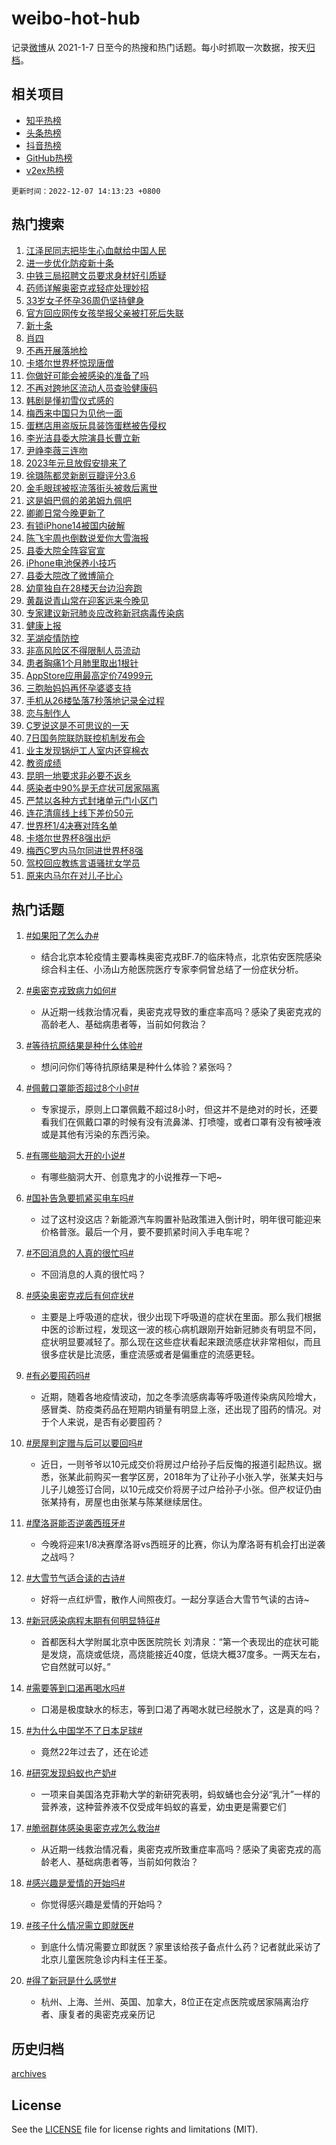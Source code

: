# weibo-hot-hub

记录[微博](https://www.weibo.com)从 2021-1-7 日至今的热搜和热门话题。每小时抓取一次数据，按天[归档](archives)。

## 相关项目

- [知乎热榜](https://github.com/lonnyzhang423/zhihu-hot-hub)
- [头条热榜](https://github.com/lonnyzhang423/toutiao-hot-hub)
- [抖音热榜](https://github.com/lonnyzhang423/douyin-hot-hub)
- [GitHub热榜](https://github.com/lonnyzhang423/github-hot-hub)
- [v2ex热榜](https://github.com/lonnyzhang423/v2ex-hot-hub)


`更新时间：2022-12-07 14:13:23 +0800`

## 热门搜索

1. [江泽民同志把毕生心血献给中国人民](https://m.weibo.cn/search?containerid=100103type%3D1%26t%3D10%26q%3D%23%E6%B1%9F%E6%B3%BD%E6%B0%91%E5%90%8C%E5%BF%97%E6%8A%8A%E6%AF%95%E7%94%9F%E5%BF%83%E8%A1%80%E7%8C%AE%E7%BB%99%E4%B8%AD%E5%9B%BD%E4%BA%BA%E6%B0%91%23&stream_entry_id=51&isnewpage=1&extparam=seat%3D1%26cate%3D10103%26pos%3D0%26dgr%3D0%26filter_type%3Drealtimehot%26c_type%3D51%26display_time%3D1670393597%26pre_seqid%3D167039359747702414552&luicode=10000011&lfid=106003type%253D25%2526t%253D3%2526disable_hot%253D1%2526filter_type%253Drealtimehot)
1. [进一步优化防疫新十条](https://m.weibo.cn/search?containerid=100103type%3D1%26t%3D10%26q%3D%23%E8%BF%9B%E4%B8%80%E6%AD%A5%E4%BC%98%E5%8C%96%E9%98%B2%E7%96%AB%E6%96%B0%E5%8D%81%E6%9D%A1%23&stream_entry_id=31&isnewpage=1&extparam=seat%3D1%26flag%3D1%26lcate%3D5001%26pos%3D0%26c_type%3D31%26cate%3D5001%26band_rank%3D1%26q%3D%2523%25E8%25BF%259B%25E4%25B8%2580%25E6%25AD%25A5%25E4%25BC%2598%25E5%258C%2596%25E9%2598%25B2%25E7%2596%25AB%25E6%2596%25B0%25E5%258D%2581%25E6%259D%25A1%2523%26realpos%3D1%26dgr%3D0%26filter_type%3Drealtimehot%26display_time%3D1670393597%26pre_seqid%3D167039359747702414552&luicode=10000011&lfid=106003type%253D25%2526t%253D3%2526disable_hot%253D1%2526filter_type%253Drealtimehot)
1. [中铁三局招聘文员要求身材好引质疑](https://m.weibo.cn/search?containerid=100103type%3D1%26t%3D10%26q%3D%23%E4%B8%AD%E9%93%81%E4%B8%89%E5%B1%80%E6%8B%9B%E8%81%98%E6%96%87%E5%91%98%E8%A6%81%E6%B1%82%E8%BA%AB%E6%9D%90%E5%A5%BD%E5%BC%95%E8%B4%A8%E7%96%91%23&stream_entry_id=31&isnewpage=1&extparam=seat%3D1%26flag%3D1%26lcate%3D5001%26pos%3D1%26c_type%3D31%26cate%3D5001%26band_rank%3D2%26q%3D%2523%25E4%25B8%25AD%25E9%2593%2581%25E4%25B8%2589%25E5%25B1%2580%25E6%258B%259B%25E8%2581%2598%25E6%2596%2587%25E5%2591%2598%25E8%25A6%2581%25E6%25B1%2582%25E8%25BA%25AB%25E6%259D%2590%25E5%25A5%25BD%25E5%25BC%2595%25E8%25B4%25A8%25E7%2596%2591%2523%26realpos%3D2%26dgr%3D0%26filter_type%3Drealtimehot%26display_time%3D1670393597%26pre_seqid%3D167039359747702414552&luicode=10000011&lfid=106003type%253D25%2526t%253D3%2526disable_hot%253D1%2526filter_type%253Drealtimehot)
1. [药师详解奥密克戎轻症处理妙招](https://m.weibo.cn/search?containerid=100103type%3D1%26t%3D10%26q%3D%23%E8%8D%AF%E5%B8%88%E8%AF%A6%E8%A7%A3%E5%A5%A5%E5%AF%86%E5%85%8B%E6%88%8E%E8%BD%BB%E7%97%87%E5%A4%84%E7%90%86%E5%A6%99%E6%8B%9B%23&stream_entry_id=31&isnewpage=1&extparam=seat%3D1%26flag%3D0%26lcate%3D5001%26pos%3D2%26c_type%3D31%26cate%3D5001%26band_rank%3D3%26q%3D%2523%25E8%258D%25AF%25E5%25B8%2588%25E8%25AF%25A6%25E8%25A7%25A3%25E5%25A5%25A5%25E5%25AF%2586%25E5%2585%258B%25E6%2588%258E%25E8%25BD%25BB%25E7%2597%2587%25E5%25A4%2584%25E7%2590%2586%25E5%25A6%2599%25E6%258B%259B%2523%26realpos%3D3%26dgr%3D0%26filter_type%3Drealtimehot%26display_time%3D1670393597%26pre_seqid%3D167039359747702414552&luicode=10000011&lfid=106003type%253D25%2526t%253D3%2526disable_hot%253D1%2526filter_type%253Drealtimehot)
1. [33岁女子怀孕36周仍坚持健身](https://m.weibo.cn/search?containerid=100103type%3D1%26t%3D10%26q%3D%2333%E5%B2%81%E5%A5%B3%E5%AD%90%E6%80%80%E5%AD%9536%E5%91%A8%E4%BB%8D%E5%9D%9A%E6%8C%81%E5%81%A5%E8%BA%AB%23&stream_entry_id=31&isnewpage=1&extparam=seat%3D1%26flag%3D2%26lcate%3D5001%26pos%3D3%26c_type%3D31%26cate%3D5001%26band_rank%3D4%26q%3D%252333%25E5%25B2%2581%25E5%25A5%25B3%25E5%25AD%2590%25E6%2580%2580%25E5%25AD%259536%25E5%2591%25A8%25E4%25BB%258D%25E5%259D%259A%25E6%258C%2581%25E5%2581%25A5%25E8%25BA%25AB%2523%26realpos%3D4%26dgr%3D0%26filter_type%3Drealtimehot%26display_time%3D1670393597%26pre_seqid%3D167039359747702414552&luicode=10000011&lfid=106003type%253D25%2526t%253D3%2526disable_hot%253D1%2526filter_type%253Drealtimehot)
1. [官方回应网传女孩举报父亲被打死后失联](https://m.weibo.cn/search?containerid=100103type%3D1%26t%3D10%26q%3D%23%E5%AE%98%E6%96%B9%E5%9B%9E%E5%BA%94%E7%BD%91%E4%BC%A0%E5%A5%B3%E5%AD%A9%E4%B8%BE%E6%8A%A5%E7%88%B6%E4%BA%B2%E8%A2%AB%E6%89%93%E6%AD%BB%E5%90%8E%E5%A4%B1%E8%81%94%23&stream_entry_id=31&isnewpage=1&extparam=seat%3D1%26flag%3D0%26lcate%3D5001%26pos%3D4%26c_type%3D31%26cate%3D5001%26band_rank%3D5%26q%3D%2523%25E5%25AE%2598%25E6%2596%25B9%25E5%259B%259E%25E5%25BA%2594%25E7%25BD%2591%25E4%25BC%25A0%25E5%25A5%25B3%25E5%25AD%25A9%25E4%25B8%25BE%25E6%258A%25A5%25E7%2588%25B6%25E4%25BA%25B2%25E8%25A2%25AB%25E6%2589%2593%25E6%25AD%25BB%25E5%2590%258E%25E5%25A4%25B1%25E8%2581%2594%2523%26realpos%3D5%26dgr%3D0%26filter_type%3Drealtimehot%26display_time%3D1670393597%26pre_seqid%3D167039359747702414552&luicode=10000011&lfid=106003type%253D25%2526t%253D3%2526disable_hot%253D1%2526filter_type%253Drealtimehot)
1. [新十条](https://m.weibo.cn/search?containerid=100103type%3D1%26t%3D10%26q%3D%E6%96%B0%E5%8D%81%E6%9D%A1&stream_entry_id=31&isnewpage=1&extparam=seat%3D1%26flag%3D1%26lcate%3D5001%26pos%3D5%26c_type%3D31%26cate%3D5001%26band_rank%3D6%26q%3D%25E6%2596%25B0%25E5%258D%2581%25E6%259D%25A1%26realpos%3D6%26dgr%3D0%26filter_type%3Drealtimehot%26display_time%3D1670393597%26pre_seqid%3D167039359747702414552&luicode=10000011&lfid=106003type%253D25%2526t%253D3%2526disable_hot%253D1%2526filter_type%253Drealtimehot)
1. [肖四](https://m.weibo.cn/search?containerid=100103type%3D1%26t%3D10%26q%3D%E8%82%96%E5%9B%9B&stream_entry_id=31&isnewpage=1&extparam=seat%3D1%26flag%3D0%26lcate%3D5001%26pos%3D6%26c_type%3D31%26cate%3D5001%26band_rank%3D7%26q%3D%25E8%2582%2596%25E5%259B%259B%26realpos%3D7%26dgr%3D0%26filter_type%3Drealtimehot%26display_time%3D1670393597%26pre_seqid%3D167039359747702414552&luicode=10000011&lfid=106003type%253D25%2526t%253D3%2526disable_hot%253D1%2526filter_type%253Drealtimehot)
1. [不再开展落地检](https://m.weibo.cn/search?containerid=100103type%3D1%26t%3D10%26q%3D%23%E4%B8%8D%E5%86%8D%E5%BC%80%E5%B1%95%E8%90%BD%E5%9C%B0%E6%A3%80%23&stream_entry_id=31&isnewpage=1&extparam=seat%3D1%26flag%3D1%26lcate%3D5001%26pos%3D7%26c_type%3D31%26cate%3D5001%26band_rank%3D8%26q%3D%2523%25E4%25B8%258D%25E5%2586%258D%25E5%25BC%2580%25E5%25B1%2595%25E8%2590%25BD%25E5%259C%25B0%25E6%25A3%2580%2523%26realpos%3D8%26dgr%3D0%26filter_type%3Drealtimehot%26display_time%3D1670393597%26pre_seqid%3D167039359747702414552&luicode=10000011&lfid=106003type%253D25%2526t%253D3%2526disable_hot%253D1%2526filter_type%253Drealtimehot)
1. [卡塔尔世界杯惊现唐僧](https://m.weibo.cn/search?containerid=100103type%3D1%26t%3D10%26q%3D%23%E5%8D%A1%E5%A1%94%E5%B0%94%E4%B8%96%E7%95%8C%E6%9D%AF%E6%83%8A%E7%8E%B0%E5%94%90%E5%83%A7%23&stream_entry_id=31&isnewpage=1&extparam=seat%3D1%26flag%3D0%26lcate%3D5001%26pos%3D8%26c_type%3D31%26cate%3D5001%26band_rank%3D9%26q%3D%2523%25E5%258D%25A1%25E5%25A1%2594%25E5%25B0%2594%25E4%25B8%2596%25E7%2595%258C%25E6%259D%25AF%25E6%2583%258A%25E7%258E%25B0%25E5%2594%2590%25E5%2583%25A7%2523%26realpos%3D9%26dgr%3D0%26filter_type%3Drealtimehot%26display_time%3D1670393597%26pre_seqid%3D167039359747702414552&luicode=10000011&lfid=106003type%253D25%2526t%253D3%2526disable_hot%253D1%2526filter_type%253Drealtimehot)
1. [你做好可能会被感染的准备了吗](https://m.weibo.cn/search?containerid=100103type%3D1%26t%3D10%26q%3D%23%E4%BD%A0%E5%81%9A%E5%A5%BD%E5%8F%AF%E8%83%BD%E4%BC%9A%E8%A2%AB%E6%84%9F%E6%9F%93%E7%9A%84%E5%87%86%E5%A4%87%E4%BA%86%E5%90%97%23&stream_entry_id=31&isnewpage=1&extparam=seat%3D1%26flag%3D1%26lcate%3D5001%26pos%3D9%26c_type%3D31%26cate%3D5001%26band_rank%3D10%26q%3D%2523%25E4%25BD%25A0%25E5%2581%259A%25E5%25A5%25BD%25E5%258F%25AF%25E8%2583%25BD%25E4%25BC%259A%25E8%25A2%25AB%25E6%2584%259F%25E6%259F%2593%25E7%259A%2584%25E5%2587%2586%25E5%25A4%2587%25E4%25BA%2586%25E5%2590%2597%2523%26realpos%3D10%26dgr%3D0%26filter_type%3Drealtimehot%26display_time%3D1670393597%26pre_seqid%3D167039359747702414552&luicode=10000011&lfid=106003type%253D25%2526t%253D3%2526disable_hot%253D1%2526filter_type%253Drealtimehot)
1. [不再对跨地区流动人员查验健康码](https://m.weibo.cn/search?containerid=100103type%3D1%26t%3D10%26q%3D%23%E4%B8%8D%E5%86%8D%E5%AF%B9%E8%B7%A8%E5%9C%B0%E5%8C%BA%E6%B5%81%E5%8A%A8%E4%BA%BA%E5%91%98%E6%9F%A5%E9%AA%8C%E5%81%A5%E5%BA%B7%E7%A0%81%23&stream_entry_id=31&isnewpage=1&extparam=seat%3D1%26flag%3D1%26lcate%3D5001%26pos%3D10%26c_type%3D31%26cate%3D5001%26band_rank%3D11%26q%3D%2523%25E4%25B8%258D%25E5%2586%258D%25E5%25AF%25B9%25E8%25B7%25A8%25E5%259C%25B0%25E5%258C%25BA%25E6%25B5%2581%25E5%258A%25A8%25E4%25BA%25BA%25E5%2591%2598%25E6%259F%25A5%25E9%25AA%258C%25E5%2581%25A5%25E5%25BA%25B7%25E7%25A0%2581%2523%26realpos%3D11%26dgr%3D0%26filter_type%3Drealtimehot%26display_time%3D1670393597%26pre_seqid%3D167039359747702414552&luicode=10000011&lfid=106003type%253D25%2526t%253D3%2526disable_hot%253D1%2526filter_type%253Drealtimehot)
1. [韩剧是懂初雪仪式感的](https://m.weibo.cn/search?containerid=100103type%3D1%26t%3D10%26q%3D%23%E9%9F%A9%E5%89%A7%E6%98%AF%E6%87%82%E5%88%9D%E9%9B%AA%E4%BB%AA%E5%BC%8F%E6%84%9F%E7%9A%84%23&stream_entry_id=31&isnewpage=1&extparam=seat%3D1%26flag%3D1%26lcate%3D5001%26pos%3D11%26c_type%3D31%26cate%3D5001%26band_rank%3D12%26q%3D%2523%25E9%259F%25A9%25E5%2589%25A7%25E6%2598%25AF%25E6%2587%2582%25E5%2588%259D%25E9%259B%25AA%25E4%25BB%25AA%25E5%25BC%258F%25E6%2584%259F%25E7%259A%2584%2523%26realpos%3D12%26dgr%3D0%26filter_type%3Drealtimehot%26display_time%3D1670393597%26pre_seqid%3D167039359747702414552&luicode=10000011&lfid=106003type%253D25%2526t%253D3%2526disable_hot%253D1%2526filter_type%253Drealtimehot)
1. [梅西来中国只为见他一面](https://m.weibo.cn/search?containerid=100103type%3D1%26t%3D10%26q%3D%23%E6%A2%85%E8%A5%BF%E6%9D%A5%E4%B8%AD%E5%9B%BD%E5%8F%AA%E4%B8%BA%E8%A7%81%E4%BB%96%E4%B8%80%E9%9D%A2%23&stream_entry_id=31&isnewpage=1&extparam=seat%3D1%26flag%3D1%26lcate%3D5001%26pos%3D12%26c_type%3D31%26cate%3D5001%26band_rank%3D13%26q%3D%2523%25E6%25A2%2585%25E8%25A5%25BF%25E6%259D%25A5%25E4%25B8%25AD%25E5%259B%25BD%25E5%258F%25AA%25E4%25B8%25BA%25E8%25A7%2581%25E4%25BB%2596%25E4%25B8%2580%25E9%259D%25A2%2523%26realpos%3D13%26dgr%3D0%26filter_type%3Drealtimehot%26display_time%3D1670393597%26pre_seqid%3D167039359747702414552&luicode=10000011&lfid=106003type%253D25%2526t%253D3%2526disable_hot%253D1%2526filter_type%253Drealtimehot)
1. [蛋糕店用盗版玩具装饰蛋糕被告侵权](https://m.weibo.cn/search?containerid=100103type%3D1%26t%3D10%26q%3D%23%E8%9B%8B%E7%B3%95%E5%BA%97%E7%94%A8%E7%9B%97%E7%89%88%E7%8E%A9%E5%85%B7%E8%A3%85%E9%A5%B0%E8%9B%8B%E7%B3%95%E8%A2%AB%E5%91%8A%E4%BE%B5%E6%9D%83%23&stream_entry_id=31&isnewpage=1&extparam=seat%3D1%26flag%3D1%26lcate%3D5001%26pos%3D13%26c_type%3D31%26cate%3D5001%26band_rank%3D14%26q%3D%2523%25E8%259B%258B%25E7%25B3%2595%25E5%25BA%2597%25E7%2594%25A8%25E7%259B%2597%25E7%2589%2588%25E7%258E%25A9%25E5%2585%25B7%25E8%25A3%2585%25E9%25A5%25B0%25E8%259B%258B%25E7%25B3%2595%25E8%25A2%25AB%25E5%2591%258A%25E4%25BE%25B5%25E6%259D%2583%2523%26realpos%3D14%26dgr%3D0%26filter_type%3Drealtimehot%26display_time%3D1670393597%26pre_seqid%3D167039359747702414552&luicode=10000011&lfid=106003type%253D25%2526t%253D3%2526disable_hot%253D1%2526filter_type%253Drealtimehot)
1. [李光洁县委大院演县长曹立新](https://m.weibo.cn/search?containerid=100103type%3D1%26t%3D10%26q%3D%23%E6%9D%8E%E5%85%89%E6%B4%81%E5%8E%BF%E5%A7%94%E5%A4%A7%E9%99%A2%E6%BC%94%E5%8E%BF%E9%95%BF%E6%9B%B9%E7%AB%8B%E6%96%B0%23&stream_entry_id=31&isnewpage=1&extparam=seat%3D1%26flag%3D1%26lcate%3D5001%26pos%3D14%26c_type%3D31%26cate%3D5001%26band_rank%3D15%26q%3D%2523%25E6%259D%258E%25E5%2585%2589%25E6%25B4%2581%25E5%258E%25BF%25E5%25A7%2594%25E5%25A4%25A7%25E9%2599%25A2%25E6%25BC%2594%25E5%258E%25BF%25E9%2595%25BF%25E6%259B%25B9%25E7%25AB%258B%25E6%2596%25B0%2523%26realpos%3D15%26dgr%3D0%26filter_type%3Drealtimehot%26display_time%3D1670393597%26pre_seqid%3D167039359747702414552&luicode=10000011&lfid=106003type%253D25%2526t%253D3%2526disable_hot%253D1%2526filter_type%253Drealtimehot)
1. [尹峥李薇三连吻](https://m.weibo.cn/search?containerid=100103type%3D1%26t%3D10%26q%3D%23%E5%B0%B9%E5%B3%A5%E6%9D%8E%E8%96%87%E4%B8%89%E8%BF%9E%E5%90%BB%23&stream_entry_id=31&isnewpage=1&extparam=seat%3D1%26flag%3D1%26lcate%3D5001%26pos%3D15%26c_type%3D31%26cate%3D5001%26band_rank%3D16%26q%3D%2523%25E5%25B0%25B9%25E5%25B3%25A5%25E6%259D%258E%25E8%2596%2587%25E4%25B8%2589%25E8%25BF%259E%25E5%2590%25BB%2523%26realpos%3D16%26dgr%3D0%26filter_type%3Drealtimehot%26display_time%3D1670393597%26pre_seqid%3D167039359747702414552&luicode=10000011&lfid=106003type%253D25%2526t%253D3%2526disable_hot%253D1%2526filter_type%253Drealtimehot)
1. [2023年元旦放假安排来了](https://m.weibo.cn/search?containerid=100103type%3D1%26t%3D10%26q%3D%232023%E5%B9%B4%E5%85%83%E6%97%A6%E6%94%BE%E5%81%87%E5%AE%89%E6%8E%92%E6%9D%A5%E4%BA%86%23&stream_entry_id=31&isnewpage=1&extparam=seat%3D1%26flag%3D2%26lcate%3D5001%26pos%3D16%26c_type%3D31%26cate%3D5001%26band_rank%3D17%26q%3D%25232023%25E5%25B9%25B4%25E5%2585%2583%25E6%2597%25A6%25E6%2594%25BE%25E5%2581%2587%25E5%25AE%2589%25E6%258E%2592%25E6%259D%25A5%25E4%25BA%2586%2523%26realpos%3D17%26dgr%3D0%26filter_type%3Drealtimehot%26display_time%3D1670393597%26pre_seqid%3D167039359747702414552&luicode=10000011&lfid=106003type%253D25%2526t%253D3%2526disable_hot%253D1%2526filter_type%253Drealtimehot)
1. [徐璐陈都灵新剧豆瓣评分3.6](https://m.weibo.cn/search?containerid=100103type%3D1%26t%3D10%26q%3D%23%E5%BE%90%E7%92%90%E9%99%88%E9%83%BD%E7%81%B5%E6%96%B0%E5%89%A7%E8%B1%86%E7%93%A3%E8%AF%84%E5%88%863.6%23&stream_entry_id=31&isnewpage=1&extparam=seat%3D1%26flag%3D1%26lcate%3D5001%26pos%3D17%26c_type%3D31%26cate%3D5001%26band_rank%3D18%26q%3D%2523%25E5%25BE%2590%25E7%2592%2590%25E9%2599%2588%25E9%2583%25BD%25E7%2581%25B5%25E6%2596%25B0%25E5%2589%25A7%25E8%25B1%2586%25E7%2593%25A3%25E8%25AF%2584%25E5%2588%25863.6%2523%26realpos%3D18%26dgr%3D0%26filter_type%3Drealtimehot%26display_time%3D1670393597%26pre_seqid%3D167039359747702414552&luicode=10000011&lfid=106003type%253D25%2526t%253D3%2526disable_hot%253D1%2526filter_type%253Drealtimehot)
1. [金毛眼球被抠流落街头被救后离世](https://m.weibo.cn/search?containerid=100103type%3D1%26t%3D10%26q%3D%23%E9%87%91%E6%AF%9B%E7%9C%BC%E7%90%83%E8%A2%AB%E6%8A%A0%E6%B5%81%E8%90%BD%E8%A1%97%E5%A4%B4%E8%A2%AB%E6%95%91%E5%90%8E%E7%A6%BB%E4%B8%96%23&stream_entry_id=31&isnewpage=1&extparam=seat%3D1%26flag%3D0%26lcate%3D5001%26pos%3D18%26c_type%3D31%26cate%3D5001%26band_rank%3D19%26q%3D%2523%25E9%2587%2591%25E6%25AF%259B%25E7%259C%25BC%25E7%2590%2583%25E8%25A2%25AB%25E6%258A%25A0%25E6%25B5%2581%25E8%2590%25BD%25E8%25A1%2597%25E5%25A4%25B4%25E8%25A2%25AB%25E6%2595%2591%25E5%2590%258E%25E7%25A6%25BB%25E4%25B8%2596%2523%26realpos%3D19%26dgr%3D0%26filter_type%3Drealtimehot%26display_time%3D1670393597%26pre_seqid%3D167039359747702414552&luicode=10000011&lfid=106003type%253D25%2526t%253D3%2526disable_hot%253D1%2526filter_type%253Drealtimehot)
1. [这是姆巴佩的弟弟姆九佩吧](https://m.weibo.cn/search?containerid=100103type%3D1%26t%3D10%26q%3D%23%E8%BF%99%E6%98%AF%E5%A7%86%E5%B7%B4%E4%BD%A9%E7%9A%84%E5%BC%9F%E5%BC%9F%E5%A7%86%E4%B9%9D%E4%BD%A9%E5%90%A7%23&stream_entry_id=31&isnewpage=1&extparam=seat%3D1%26flag%3D1%26lcate%3D5001%26pos%3D19%26c_type%3D31%26cate%3D5001%26band_rank%3D20%26q%3D%2523%25E8%25BF%2599%25E6%2598%25AF%25E5%25A7%2586%25E5%25B7%25B4%25E4%25BD%25A9%25E7%259A%2584%25E5%25BC%259F%25E5%25BC%259F%25E5%25A7%2586%25E4%25B9%259D%25E4%25BD%25A9%25E5%2590%25A7%2523%26realpos%3D20%26dgr%3D0%26filter_type%3Drealtimehot%26display_time%3D1670393597%26pre_seqid%3D167039359747702414552&luicode=10000011&lfid=106003type%253D25%2526t%253D3%2526disable_hot%253D1%2526filter_type%253Drealtimehot)
1. [卿卿日常今晚更新了](https://m.weibo.cn/search?containerid=100103type%3D1%26t%3D10%26q%3D%23%E5%8D%BF%E5%8D%BF%E6%97%A5%E5%B8%B8%E4%BB%8A%E6%99%9A%E6%9B%B4%E6%96%B0%E4%BA%86%23&stream_entry_id=31&isnewpage=1&extparam=seat%3D1%26flag%3D1%26lcate%3D5001%26pos%3D20%26c_type%3D31%26cate%3D5001%26band_rank%3D21%26q%3D%2523%25E5%258D%25BF%25E5%258D%25BF%25E6%2597%25A5%25E5%25B8%25B8%25E4%25BB%258A%25E6%2599%259A%25E6%259B%25B4%25E6%2596%25B0%25E4%25BA%2586%2523%26realpos%3D21%26dgr%3D0%26filter_type%3Drealtimehot%26display_time%3D1670393597%26pre_seqid%3D167039359747702414552&luicode=10000011&lfid=106003type%253D25%2526t%253D3%2526disable_hot%253D1%2526filter_type%253Drealtimehot)
1. [有锁iPhone14被国内破解](https://m.weibo.cn/search?containerid=100103type%3D1%26t%3D10%26q%3D%23%E6%9C%89%E9%94%81iPhone14%E8%A2%AB%E5%9B%BD%E5%86%85%E7%A0%B4%E8%A7%A3%23&stream_entry_id=31&isnewpage=1&extparam=seat%3D1%26flag%3D0%26lcate%3D5001%26pos%3D21%26c_type%3D31%26cate%3D5001%26band_rank%3D22%26q%3D%2523%25E6%259C%2589%25E9%2594%2581iPhone14%25E8%25A2%25AB%25E5%259B%25BD%25E5%2586%2585%25E7%25A0%25B4%25E8%25A7%25A3%2523%26realpos%3D22%26dgr%3D0%26filter_type%3Drealtimehot%26display_time%3D1670393597%26pre_seqid%3D167039359747702414552&luicode=10000011&lfid=106003type%253D25%2526t%253D3%2526disable_hot%253D1%2526filter_type%253Drealtimehot)
1. [陈飞宇周也倒数说爱你大雪海报](https://m.weibo.cn/search?containerid=100103type%3D1%26t%3D10%26q%3D%23%E9%99%88%E9%A3%9E%E5%AE%87%E5%91%A8%E4%B9%9F%E5%80%92%E6%95%B0%E8%AF%B4%E7%88%B1%E4%BD%A0%E5%A4%A7%E9%9B%AA%E6%B5%B7%E6%8A%A5%23&stream_entry_id=31&isnewpage=1&extparam=seat%3D1%26flag%3D1%26lcate%3D5001%26pos%3D22%26c_type%3D31%26cate%3D5001%26band_rank%3D23%26q%3D%2523%25E9%2599%2588%25E9%25A3%259E%25E5%25AE%2587%25E5%2591%25A8%25E4%25B9%259F%25E5%2580%2592%25E6%2595%25B0%25E8%25AF%25B4%25E7%2588%25B1%25E4%25BD%25A0%25E5%25A4%25A7%25E9%259B%25AA%25E6%25B5%25B7%25E6%258A%25A5%2523%26realpos%3D23%26dgr%3D0%26filter_type%3Drealtimehot%26display_time%3D1670393597%26pre_seqid%3D167039359747702414552&luicode=10000011&lfid=106003type%253D25%2526t%253D3%2526disable_hot%253D1%2526filter_type%253Drealtimehot)
1. [县委大院全阵容官宣](https://m.weibo.cn/search?containerid=100103type%3D1%26t%3D10%26q%3D%23%E5%8E%BF%E5%A7%94%E5%A4%A7%E9%99%A2%E5%85%A8%E9%98%B5%E5%AE%B9%E5%AE%98%E5%AE%A3%23&stream_entry_id=31&isnewpage=1&extparam=seat%3D1%26flag%3D1%26lcate%3D5001%26pos%3D23%26c_type%3D31%26cate%3D5001%26band_rank%3D24%26q%3D%2523%25E5%258E%25BF%25E5%25A7%2594%25E5%25A4%25A7%25E9%2599%25A2%25E5%2585%25A8%25E9%2598%25B5%25E5%25AE%25B9%25E5%25AE%2598%25E5%25AE%25A3%2523%26realpos%3D24%26dgr%3D0%26filter_type%3Drealtimehot%26display_time%3D1670393597%26pre_seqid%3D167039359747702414552&luicode=10000011&lfid=106003type%253D25%2526t%253D3%2526disable_hot%253D1%2526filter_type%253Drealtimehot)
1. [iPhone电池保养小技巧](https://m.weibo.cn/search?containerid=100103type%3D1%26t%3D10%26q%3D%23iPhone%E7%94%B5%E6%B1%A0%E4%BF%9D%E5%85%BB%E5%B0%8F%E6%8A%80%E5%B7%A7%23&stream_entry_id=31&isnewpage=1&extparam=seat%3D1%26flag%3D0%26lcate%3D5001%26pos%3D24%26c_type%3D31%26cate%3D5001%26band_rank%3D25%26q%3D%2523iPhone%25E7%2594%25B5%25E6%25B1%25A0%25E4%25BF%259D%25E5%2585%25BB%25E5%25B0%258F%25E6%258A%2580%25E5%25B7%25A7%2523%26realpos%3D25%26dgr%3D0%26filter_type%3Drealtimehot%26display_time%3D1670393597%26pre_seqid%3D167039359747702414552&luicode=10000011&lfid=106003type%253D25%2526t%253D3%2526disable_hot%253D1%2526filter_type%253Drealtimehot)
1. [县委大院改了微博简介](https://m.weibo.cn/search?containerid=100103type%3D1%26t%3D10%26q%3D%23%E5%8E%BF%E5%A7%94%E5%A4%A7%E9%99%A2%E6%94%B9%E4%BA%86%E5%BE%AE%E5%8D%9A%E7%AE%80%E4%BB%8B%23&stream_entry_id=31&isnewpage=1&extparam=seat%3D1%26flag%3D1%26lcate%3D5001%26pos%3D25%26c_type%3D31%26cate%3D5001%26band_rank%3D26%26q%3D%2523%25E5%258E%25BF%25E5%25A7%2594%25E5%25A4%25A7%25E9%2599%25A2%25E6%2594%25B9%25E4%25BA%2586%25E5%25BE%25AE%25E5%258D%259A%25E7%25AE%2580%25E4%25BB%258B%2523%26realpos%3D26%26dgr%3D0%26filter_type%3Drealtimehot%26display_time%3D1670393597%26pre_seqid%3D167039359747702414552&luicode=10000011&lfid=106003type%253D25%2526t%253D3%2526disable_hot%253D1%2526filter_type%253Drealtimehot)
1. [幼童独自在28楼天台边沿奔跑](https://m.weibo.cn/search?containerid=100103type%3D1%26t%3D10%26q%3D%23%E5%B9%BC%E7%AB%A5%E7%8B%AC%E8%87%AA%E5%9C%A828%E6%A5%BC%E5%A4%A9%E5%8F%B0%E8%BE%B9%E6%B2%BF%E5%A5%94%E8%B7%91%23&stream_entry_id=31&isnewpage=1&extparam=seat%3D1%26flag%3D0%26lcate%3D5001%26pos%3D26%26c_type%3D31%26cate%3D5001%26band_rank%3D27%26q%3D%2523%25E5%25B9%25BC%25E7%25AB%25A5%25E7%258B%25AC%25E8%2587%25AA%25E5%259C%25A828%25E6%25A5%25BC%25E5%25A4%25A9%25E5%258F%25B0%25E8%25BE%25B9%25E6%25B2%25BF%25E5%25A5%2594%25E8%25B7%2591%2523%26realpos%3D27%26dgr%3D0%26filter_type%3Drealtimehot%26display_time%3D1670393597%26pre_seqid%3D167039359747702414552&luicode=10000011&lfid=106003type%253D25%2526t%253D3%2526disable_hot%253D1%2526filter_type%253Drealtimehot)
1. [黄磊说青山常在迎客远来今晚见](https://m.weibo.cn/search?containerid=100103type%3D1%26t%3D10%26q%3D%23%E9%BB%84%E7%A3%8A%E8%AF%B4%E9%9D%92%E5%B1%B1%E5%B8%B8%E5%9C%A8%E8%BF%8E%E5%AE%A2%E8%BF%9C%E6%9D%A5%E4%BB%8A%E6%99%9A%E8%A7%81%23&stream_entry_id=31&isnewpage=1&extparam=seat%3D1%26flag%3D1%26lcate%3D5001%26pos%3D27%26c_type%3D31%26cate%3D5001%26band_rank%3D28%26q%3D%2523%25E9%25BB%2584%25E7%25A3%258A%25E8%25AF%25B4%25E9%259D%2592%25E5%25B1%25B1%25E5%25B8%25B8%25E5%259C%25A8%25E8%25BF%258E%25E5%25AE%25A2%25E8%25BF%259C%25E6%259D%25A5%25E4%25BB%258A%25E6%2599%259A%25E8%25A7%2581%2523%26realpos%3D28%26dgr%3D0%26filter_type%3Drealtimehot%26display_time%3D1670393597%26pre_seqid%3D167039359747702414552&luicode=10000011&lfid=106003type%253D25%2526t%253D3%2526disable_hot%253D1%2526filter_type%253Drealtimehot)
1. [专家建议新冠肺炎应改称新冠病毒传染病](https://m.weibo.cn/search?containerid=100103type%3D1%26t%3D10%26q%3D%23%E4%B8%93%E5%AE%B6%E5%BB%BA%E8%AE%AE%E6%96%B0%E5%86%A0%E8%82%BA%E7%82%8E%E5%BA%94%E6%94%B9%E7%A7%B0%E6%96%B0%E5%86%A0%E7%97%85%E6%AF%92%E4%BC%A0%E6%9F%93%E7%97%85%23&stream_entry_id=31&isnewpage=1&extparam=seat%3D1%26flag%3D0%26lcate%3D5001%26pos%3D28%26c_type%3D31%26cate%3D5001%26band_rank%3D29%26q%3D%2523%25E4%25B8%2593%25E5%25AE%25B6%25E5%25BB%25BA%25E8%25AE%25AE%25E6%2596%25B0%25E5%2586%25A0%25E8%2582%25BA%25E7%2582%258E%25E5%25BA%2594%25E6%2594%25B9%25E7%25A7%25B0%25E6%2596%25B0%25E5%2586%25A0%25E7%2597%2585%25E6%25AF%2592%25E4%25BC%25A0%25E6%259F%2593%25E7%2597%2585%2523%26realpos%3D29%26dgr%3D0%26filter_type%3Drealtimehot%26display_time%3D1670393597%26pre_seqid%3D167039359747702414552&luicode=10000011&lfid=106003type%253D25%2526t%253D3%2526disable_hot%253D1%2526filter_type%253Drealtimehot)
1. [健康上报](https://m.weibo.cn/search?containerid=100103type%3D1%26t%3D10%26q%3D%E5%81%A5%E5%BA%B7%E4%B8%8A%E6%8A%A5&stream_entry_id=31&isnewpage=1&extparam=seat%3D1%26flag%3D0%26lcate%3D5001%26pos%3D29%26c_type%3D31%26cate%3D5001%26band_rank%3D30%26q%3D%25E5%2581%25A5%25E5%25BA%25B7%25E4%25B8%258A%25E6%258A%25A5%26realpos%3D30%26dgr%3D0%26filter_type%3Drealtimehot%26display_time%3D1670393597%26pre_seqid%3D167039359747702414552&luicode=10000011&lfid=106003type%253D25%2526t%253D3%2526disable_hot%253D1%2526filter_type%253Drealtimehot)
1. [芜湖疫情防控](https://m.weibo.cn/search?containerid=100103type%3D1%26t%3D10%26q%3D%E8%8A%9C%E6%B9%96%E7%96%AB%E6%83%85%E9%98%B2%E6%8E%A7&stream_entry_id=31&isnewpage=1&extparam=seat%3D1%26flag%3D0%26lcate%3D5001%26pos%3D30%26c_type%3D31%26cate%3D5001%26band_rank%3D31%26q%3D%25E8%258A%259C%25E6%25B9%2596%25E7%2596%25AB%25E6%2583%2585%25E9%2598%25B2%25E6%258E%25A7%26realpos%3D31%26dgr%3D0%26filter_type%3Drealtimehot%26display_time%3D1670393597%26pre_seqid%3D167039359747702414552&luicode=10000011&lfid=106003type%253D25%2526t%253D3%2526disable_hot%253D1%2526filter_type%253Drealtimehot)
1. [非高风险区不得限制人员流动](https://m.weibo.cn/search?containerid=100103type%3D1%26t%3D10%26q%3D%23%E9%9D%9E%E9%AB%98%E9%A3%8E%E9%99%A9%E5%8C%BA%E4%B8%8D%E5%BE%97%E9%99%90%E5%88%B6%E4%BA%BA%E5%91%98%E6%B5%81%E5%8A%A8%23&stream_entry_id=31&isnewpage=1&extparam=seat%3D1%26flag%3D1%26lcate%3D5001%26pos%3D31%26c_type%3D31%26cate%3D5001%26band_rank%3D32%26q%3D%2523%25E9%259D%259E%25E9%25AB%2598%25E9%25A3%258E%25E9%2599%25A9%25E5%258C%25BA%25E4%25B8%258D%25E5%25BE%2597%25E9%2599%2590%25E5%2588%25B6%25E4%25BA%25BA%25E5%2591%2598%25E6%25B5%2581%25E5%258A%25A8%2523%26realpos%3D32%26dgr%3D0%26filter_type%3Drealtimehot%26display_time%3D1670393597%26pre_seqid%3D167039359747702414552&luicode=10000011&lfid=106003type%253D25%2526t%253D3%2526disable_hot%253D1%2526filter_type%253Drealtimehot)
1. [患者胸痛1个月肺里取出1根针](https://m.weibo.cn/search?containerid=100103type%3D1%26t%3D10%26q%3D%23%E6%82%A3%E8%80%85%E8%83%B8%E7%97%9B1%E4%B8%AA%E6%9C%88%E8%82%BA%E9%87%8C%E5%8F%96%E5%87%BA1%E6%A0%B9%E9%92%88%23&stream_entry_id=31&isnewpage=1&extparam=seat%3D1%26flag%3D0%26lcate%3D5001%26pos%3D32%26c_type%3D31%26cate%3D5001%26band_rank%3D33%26q%3D%2523%25E6%2582%25A3%25E8%2580%2585%25E8%2583%25B8%25E7%2597%259B1%25E4%25B8%25AA%25E6%259C%2588%25E8%2582%25BA%25E9%2587%258C%25E5%258F%2596%25E5%2587%25BA1%25E6%25A0%25B9%25E9%2592%2588%2523%26realpos%3D33%26dgr%3D0%26filter_type%3Drealtimehot%26display_time%3D1670393597%26pre_seqid%3D167039359747702414552&luicode=10000011&lfid=106003type%253D25%2526t%253D3%2526disable_hot%253D1%2526filter_type%253Drealtimehot)
1. [AppStore应用最高定价74999元](https://m.weibo.cn/search?containerid=100103type%3D1%26t%3D10%26q%3D%23AppStore%E5%BA%94%E7%94%A8%E6%9C%80%E9%AB%98%E5%AE%9A%E4%BB%B774999%E5%85%83%23&stream_entry_id=31&isnewpage=1&extparam=seat%3D1%26flag%3D0%26lcate%3D5001%26pos%3D33%26c_type%3D31%26cate%3D5001%26band_rank%3D34%26q%3D%2523AppStore%25E5%25BA%2594%25E7%2594%25A8%25E6%259C%2580%25E9%25AB%2598%25E5%25AE%259A%25E4%25BB%25B774999%25E5%2585%2583%2523%26realpos%3D34%26dgr%3D0%26filter_type%3Drealtimehot%26display_time%3D1670393597%26pre_seqid%3D167039359747702414552&luicode=10000011&lfid=106003type%253D25%2526t%253D3%2526disable_hot%253D1%2526filter_type%253Drealtimehot)
1. [三胞胎妈妈再怀孕婆婆支持](https://m.weibo.cn/search?containerid=100103type%3D1%26t%3D10%26q%3D%23%E4%B8%89%E8%83%9E%E8%83%8E%E5%A6%88%E5%A6%88%E5%86%8D%E6%80%80%E5%AD%95%E5%A9%86%E5%A9%86%E6%94%AF%E6%8C%81%23&stream_entry_id=31&isnewpage=1&extparam=seat%3D1%26flag%3D0%26lcate%3D5001%26pos%3D34%26c_type%3D31%26cate%3D5001%26band_rank%3D35%26q%3D%2523%25E4%25B8%2589%25E8%2583%259E%25E8%2583%258E%25E5%25A6%2588%25E5%25A6%2588%25E5%2586%258D%25E6%2580%2580%25E5%25AD%2595%25E5%25A9%2586%25E5%25A9%2586%25E6%2594%25AF%25E6%258C%2581%2523%26realpos%3D35%26dgr%3D0%26filter_type%3Drealtimehot%26display_time%3D1670393597%26pre_seqid%3D167039359747702414552&luicode=10000011&lfid=106003type%253D25%2526t%253D3%2526disable_hot%253D1%2526filter_type%253Drealtimehot)
1. [手机从26楼坠落7秒落地记录全过程](https://m.weibo.cn/search?containerid=100103type%3D1%26t%3D10%26q%3D%23%E6%89%8B%E6%9C%BA%E4%BB%8E26%E6%A5%BC%E5%9D%A0%E8%90%BD7%E7%A7%92%E8%90%BD%E5%9C%B0%E8%AE%B0%E5%BD%95%E5%85%A8%E8%BF%87%E7%A8%8B%23&stream_entry_id=31&isnewpage=1&extparam=seat%3D1%26flag%3D0%26lcate%3D5001%26pos%3D35%26c_type%3D31%26cate%3D5001%26band_rank%3D36%26q%3D%2523%25E6%2589%258B%25E6%259C%25BA%25E4%25BB%258E26%25E6%25A5%25BC%25E5%259D%25A0%25E8%2590%25BD7%25E7%25A7%2592%25E8%2590%25BD%25E5%259C%25B0%25E8%25AE%25B0%25E5%25BD%2595%25E5%2585%25A8%25E8%25BF%2587%25E7%25A8%258B%2523%26realpos%3D36%26dgr%3D0%26filter_type%3Drealtimehot%26display_time%3D1670393597%26pre_seqid%3D167039359747702414552&luicode=10000011&lfid=106003type%253D25%2526t%253D3%2526disable_hot%253D1%2526filter_type%253Drealtimehot)
1. [恋与制作人](https://m.weibo.cn/search?containerid=100103type%3D1%26t%3D10%26q%3D%E6%81%8B%E4%B8%8E%E5%88%B6%E4%BD%9C%E4%BA%BA&stream_entry_id=31&isnewpage=1&extparam=seat%3D1%26flag%3D1%26lcate%3D5001%26pos%3D36%26c_type%3D31%26cate%3D5001%26band_rank%3D37%26q%3D%25E6%2581%258B%25E4%25B8%258E%25E5%2588%25B6%25E4%25BD%259C%25E4%25BA%25BA%26realpos%3D37%26dgr%3D0%26filter_type%3Drealtimehot%26display_time%3D1670393597%26pre_seqid%3D167039359747702414552&luicode=10000011&lfid=106003type%253D25%2526t%253D3%2526disable_hot%253D1%2526filter_type%253Drealtimehot)
1. [C罗说这是不可思议的一天](https://m.weibo.cn/search?containerid=100103type%3D1%26t%3D10%26q%3D%23C%E7%BD%97%E8%AF%B4%E8%BF%99%E6%98%AF%E4%B8%8D%E5%8F%AF%E6%80%9D%E8%AE%AE%E7%9A%84%E4%B8%80%E5%A4%A9%23&stream_entry_id=31&isnewpage=1&extparam=seat%3D1%26flag%3D0%26lcate%3D5001%26pos%3D37%26c_type%3D31%26cate%3D5001%26band_rank%3D38%26q%3D%2523C%25E7%25BD%2597%25E8%25AF%25B4%25E8%25BF%2599%25E6%2598%25AF%25E4%25B8%258D%25E5%258F%25AF%25E6%2580%259D%25E8%25AE%25AE%25E7%259A%2584%25E4%25B8%2580%25E5%25A4%25A9%2523%26realpos%3D38%26dgr%3D0%26filter_type%3Drealtimehot%26display_time%3D1670393597%26pre_seqid%3D167039359747702414552&luicode=10000011&lfid=106003type%253D25%2526t%253D3%2526disable_hot%253D1%2526filter_type%253Drealtimehot)
1. [7日国务院联防联控机制发布会](https://m.weibo.cn/search?containerid=100103type%3D1%26t%3D10%26q%3D%237%E6%97%A5%E5%9B%BD%E5%8A%A1%E9%99%A2%E8%81%94%E9%98%B2%E8%81%94%E6%8E%A7%E6%9C%BA%E5%88%B6%E5%8F%91%E5%B8%83%E4%BC%9A%23&stream_entry_id=31&isnewpage=1&extparam=seat%3D1%26flag%3D1%26lcate%3D5001%26pos%3D38%26c_type%3D31%26cate%3D5001%26band_rank%3D39%26q%3D%25237%25E6%2597%25A5%25E5%259B%25BD%25E5%258A%25A1%25E9%2599%25A2%25E8%2581%2594%25E9%2598%25B2%25E8%2581%2594%25E6%258E%25A7%25E6%259C%25BA%25E5%2588%25B6%25E5%258F%2591%25E5%25B8%2583%25E4%25BC%259A%2523%26realpos%3D39%26dgr%3D0%26filter_type%3Drealtimehot%26display_time%3D1670393597%26pre_seqid%3D167039359747702414552&luicode=10000011&lfid=106003type%253D25%2526t%253D3%2526disable_hot%253D1%2526filter_type%253Drealtimehot)
1. [业主发现锅炉工人室内还穿棉衣](https://m.weibo.cn/search?containerid=100103type%3D1%26t%3D10%26q%3D%23%E4%B8%9A%E4%B8%BB%E5%8F%91%E7%8E%B0%E9%94%85%E7%82%89%E5%B7%A5%E4%BA%BA%E5%AE%A4%E5%86%85%E8%BF%98%E7%A9%BF%E6%A3%89%E8%A1%A3%23&stream_entry_id=31&isnewpage=1&extparam=seat%3D1%26flag%3D0%26lcate%3D5001%26pos%3D39%26c_type%3D31%26cate%3D5001%26band_rank%3D40%26q%3D%2523%25E4%25B8%259A%25E4%25B8%25BB%25E5%258F%2591%25E7%258E%25B0%25E9%2594%2585%25E7%2582%2589%25E5%25B7%25A5%25E4%25BA%25BA%25E5%25AE%25A4%25E5%2586%2585%25E8%25BF%2598%25E7%25A9%25BF%25E6%25A3%2589%25E8%25A1%25A3%2523%26realpos%3D40%26dgr%3D0%26filter_type%3Drealtimehot%26display_time%3D1670393597%26pre_seqid%3D167039359747702414552&luicode=10000011&lfid=106003type%253D25%2526t%253D3%2526disable_hot%253D1%2526filter_type%253Drealtimehot)
1. [教资成绩](https://m.weibo.cn/search?containerid=100103type%3D1%26t%3D10%26q%3D%E6%95%99%E8%B5%84%E6%88%90%E7%BB%A9&stream_entry_id=31&isnewpage=1&extparam=seat%3D1%26flag%3D0%26lcate%3D5001%26pos%3D40%26c_type%3D31%26cate%3D5001%26band_rank%3D41%26q%3D%25E6%2595%2599%25E8%25B5%2584%25E6%2588%2590%25E7%25BB%25A9%26realpos%3D41%26dgr%3D0%26filter_type%3Drealtimehot%26display_time%3D1670393597%26pre_seqid%3D167039359747702414552&luicode=10000011&lfid=106003type%253D25%2526t%253D3%2526disable_hot%253D1%2526filter_type%253Drealtimehot)
1. [昆明一地要求非必要不返乡](https://m.weibo.cn/search?containerid=100103type%3D1%26t%3D10%26q%3D%23%E6%98%86%E6%98%8E%E4%B8%80%E5%9C%B0%E8%A6%81%E6%B1%82%E9%9D%9E%E5%BF%85%E8%A6%81%E4%B8%8D%E8%BF%94%E4%B9%A1%23&stream_entry_id=31&isnewpage=1&extparam=seat%3D1%26flag%3D0%26lcate%3D5001%26pos%3D41%26c_type%3D31%26cate%3D5001%26band_rank%3D42%26q%3D%2523%25E6%2598%2586%25E6%2598%258E%25E4%25B8%2580%25E5%259C%25B0%25E8%25A6%2581%25E6%25B1%2582%25E9%259D%259E%25E5%25BF%2585%25E8%25A6%2581%25E4%25B8%258D%25E8%25BF%2594%25E4%25B9%25A1%2523%26realpos%3D42%26dgr%3D0%26filter_type%3Drealtimehot%26display_time%3D1670393597%26pre_seqid%3D167039359747702414552&luicode=10000011&lfid=106003type%253D25%2526t%253D3%2526disable_hot%253D1%2526filter_type%253Drealtimehot)
1. [感染者中90%是无症状可居家隔离](https://m.weibo.cn/search?containerid=100103type%3D1%26t%3D10%26q%3D%23%E6%84%9F%E6%9F%93%E8%80%85%E4%B8%AD90%25%E6%98%AF%E6%97%A0%E7%97%87%E7%8A%B6%E5%8F%AF%E5%B1%85%E5%AE%B6%E9%9A%94%E7%A6%BB%23&stream_entry_id=31&isnewpage=1&extparam=seat%3D1%26flag%3D0%26lcate%3D5001%26pos%3D42%26c_type%3D31%26cate%3D5001%26band_rank%3D43%26q%3D%2523%25E6%2584%259F%25E6%259F%2593%25E8%2580%2585%25E4%25B8%25AD90%2525%25E6%2598%25AF%25E6%2597%25A0%25E7%2597%2587%25E7%258A%25B6%25E5%258F%25AF%25E5%25B1%2585%25E5%25AE%25B6%25E9%259A%2594%25E7%25A6%25BB%2523%26realpos%3D43%26dgr%3D0%26filter_type%3Drealtimehot%26display_time%3D1670393597%26pre_seqid%3D167039359747702414552&luicode=10000011&lfid=106003type%253D25%2526t%253D3%2526disable_hot%253D1%2526filter_type%253Drealtimehot)
1. [严禁以各种方式封堵单元门小区门](https://m.weibo.cn/search?containerid=100103type%3D1%26t%3D10%26q%3D%23%E4%B8%A5%E7%A6%81%E4%BB%A5%E5%90%84%E7%A7%8D%E6%96%B9%E5%BC%8F%E5%B0%81%E5%A0%B5%E5%8D%95%E5%85%83%E9%97%A8%E5%B0%8F%E5%8C%BA%E9%97%A8%23&stream_entry_id=31&isnewpage=1&extparam=seat%3D1%26flag%3D1%26lcate%3D5001%26pos%3D43%26c_type%3D31%26cate%3D5001%26band_rank%3D44%26q%3D%2523%25E4%25B8%25A5%25E7%25A6%2581%25E4%25BB%25A5%25E5%2590%2584%25E7%25A7%258D%25E6%2596%25B9%25E5%25BC%258F%25E5%25B0%2581%25E5%25A0%25B5%25E5%258D%2595%25E5%2585%2583%25E9%2597%25A8%25E5%25B0%258F%25E5%258C%25BA%25E9%2597%25A8%2523%26realpos%3D44%26dgr%3D0%26filter_type%3Drealtimehot%26display_time%3D1670393597%26pre_seqid%3D167039359747702414552&luicode=10000011&lfid=106003type%253D25%2526t%253D3%2526disable_hot%253D1%2526filter_type%253Drealtimehot)
1. [连花清瘟线上线下差价50元](https://m.weibo.cn/search?containerid=100103type%3D1%26t%3D10%26q%3D%23%E8%BF%9E%E8%8A%B1%E6%B8%85%E7%98%9F%E7%BA%BF%E4%B8%8A%E7%BA%BF%E4%B8%8B%E5%B7%AE%E4%BB%B750%E5%85%83%23&stream_entry_id=31&isnewpage=1&extparam=seat%3D1%26flag%3D0%26lcate%3D5001%26pos%3D44%26c_type%3D31%26cate%3D5001%26band_rank%3D45%26q%3D%2523%25E8%25BF%259E%25E8%258A%25B1%25E6%25B8%2585%25E7%2598%259F%25E7%25BA%25BF%25E4%25B8%258A%25E7%25BA%25BF%25E4%25B8%258B%25E5%25B7%25AE%25E4%25BB%25B750%25E5%2585%2583%2523%26realpos%3D45%26dgr%3D0%26filter_type%3Drealtimehot%26display_time%3D1670393597%26pre_seqid%3D167039359747702414552&luicode=10000011&lfid=106003type%253D25%2526t%253D3%2526disable_hot%253D1%2526filter_type%253Drealtimehot)
1. [世界杯1/4决赛对阵名单](https://m.weibo.cn/search?containerid=100103type%3D1%26t%3D10%26q%3D%23%E4%B8%96%E7%95%8C%E6%9D%AF1%2F4%E5%86%B3%E8%B5%9B%E5%AF%B9%E9%98%B5%E5%90%8D%E5%8D%95%23&stream_entry_id=31&isnewpage=1&extparam=seat%3D1%26flag%3D0%26lcate%3D5001%26pos%3D45%26c_type%3D31%26cate%3D5001%26band_rank%3D46%26q%3D%2523%25E4%25B8%2596%25E7%2595%258C%25E6%259D%25AF1%252F4%25E5%2586%25B3%25E8%25B5%259B%25E5%25AF%25B9%25E9%2598%25B5%25E5%2590%258D%25E5%258D%2595%2523%26realpos%3D46%26dgr%3D0%26filter_type%3Drealtimehot%26display_time%3D1670393597%26pre_seqid%3D167039359747702414552&luicode=10000011&lfid=106003type%253D25%2526t%253D3%2526disable_hot%253D1%2526filter_type%253Drealtimehot)
1. [卡塔尔世界杯8强出炉](https://m.weibo.cn/search?containerid=100103type%3D1%26t%3D10%26q%3D%23%E5%8D%A1%E5%A1%94%E5%B0%94%E4%B8%96%E7%95%8C%E6%9D%AF8%E5%BC%BA%E5%87%BA%E7%82%89%23&stream_entry_id=31&isnewpage=1&extparam=seat%3D1%26flag%3D0%26lcate%3D5001%26pos%3D46%26c_type%3D31%26cate%3D5001%26band_rank%3D47%26q%3D%2523%25E5%258D%25A1%25E5%25A1%2594%25E5%25B0%2594%25E4%25B8%2596%25E7%2595%258C%25E6%259D%25AF8%25E5%25BC%25BA%25E5%2587%25BA%25E7%2582%2589%2523%26realpos%3D47%26dgr%3D0%26filter_type%3Drealtimehot%26display_time%3D1670393597%26pre_seqid%3D167039359747702414552&luicode=10000011&lfid=106003type%253D25%2526t%253D3%2526disable_hot%253D1%2526filter_type%253Drealtimehot)
1. [梅西C罗内马尔同进世界杯8强](https://m.weibo.cn/search?containerid=100103type%3D1%26t%3D10%26q%3D%23%E6%A2%85%E8%A5%BFC%E7%BD%97%E5%86%85%E9%A9%AC%E5%B0%94%E5%90%8C%E8%BF%9B%E4%B8%96%E7%95%8C%E6%9D%AF8%E5%BC%BA%23&stream_entry_id=31&isnewpage=1&extparam=seat%3D1%26flag%3D1%26lcate%3D5001%26pos%3D47%26c_type%3D31%26cate%3D5001%26band_rank%3D48%26q%3D%2523%25E6%25A2%2585%25E8%25A5%25BFC%25E7%25BD%2597%25E5%2586%2585%25E9%25A9%25AC%25E5%25B0%2594%25E5%2590%258C%25E8%25BF%259B%25E4%25B8%2596%25E7%2595%258C%25E6%259D%25AF8%25E5%25BC%25BA%2523%26realpos%3D48%26dgr%3D0%26filter_type%3Drealtimehot%26display_time%3D1670393597%26pre_seqid%3D167039359747702414552&luicode=10000011&lfid=106003type%253D25%2526t%253D3%2526disable_hot%253D1%2526filter_type%253Drealtimehot)
1. [驾校回应教练言语骚扰女学员](https://m.weibo.cn/search?containerid=100103type%3D1%26t%3D10%26q%3D%23%E9%A9%BE%E6%A0%A1%E5%9B%9E%E5%BA%94%E6%95%99%E7%BB%83%E8%A8%80%E8%AF%AD%E9%AA%9A%E6%89%B0%E5%A5%B3%E5%AD%A6%E5%91%98%23&stream_entry_id=31&isnewpage=1&extparam=seat%3D1%26flag%3D1%26lcate%3D5001%26pos%3D48%26c_type%3D31%26cate%3D5001%26band_rank%3D49%26q%3D%2523%25E9%25A9%25BE%25E6%25A0%25A1%25E5%259B%259E%25E5%25BA%2594%25E6%2595%2599%25E7%25BB%2583%25E8%25A8%2580%25E8%25AF%25AD%25E9%25AA%259A%25E6%2589%25B0%25E5%25A5%25B3%25E5%25AD%25A6%25E5%2591%2598%2523%26realpos%3D49%26dgr%3D0%26filter_type%3Drealtimehot%26display_time%3D1670393597%26pre_seqid%3D167039359747702414552&luicode=10000011&lfid=106003type%253D25%2526t%253D3%2526disable_hot%253D1%2526filter_type%253Drealtimehot)
1. [原来内马尔在对儿子比心](https://m.weibo.cn/search?containerid=100103type%3D1%26t%3D10%26q%3D%23%E5%8E%9F%E6%9D%A5%E5%86%85%E9%A9%AC%E5%B0%94%E5%9C%A8%E5%AF%B9%E5%84%BF%E5%AD%90%E6%AF%94%E5%BF%83%23&stream_entry_id=31&isnewpage=1&extparam=seat%3D1%26flag%3D0%26lcate%3D5001%26pos%3D49%26c_type%3D31%26cate%3D5001%26band_rank%3D50%26q%3D%2523%25E5%258E%259F%25E6%259D%25A5%25E5%2586%2585%25E9%25A9%25AC%25E5%25B0%2594%25E5%259C%25A8%25E5%25AF%25B9%25E5%2584%25BF%25E5%25AD%2590%25E6%25AF%2594%25E5%25BF%2583%2523%26realpos%3D50%26dgr%3D0%26filter_type%3Drealtimehot%26display_time%3D1670393597%26pre_seqid%3D167039359747702414552&luicode=10000011&lfid=106003type%253D25%2526t%253D3%2526disable_hot%253D1%2526filter_type%253Drealtimehot)

## 热门话题

1. [#如果阳了怎么办#](https://m.weibo.cn/search?containerid=231522type%3D1%26t%3D10%26q%3D%23%E5%A6%82%E6%9E%9C%E9%98%B3%E4%BA%86%E6%80%8E%E4%B9%88%E5%8A%9E%23&stream_entry_id=128&isnewpage=1&extparam=seat%3D1%26c_type%3D128%26unitid%3D1670286632329%26cate%3D5004%26dgr%3D0%26pos%3D1-0-0%26lcate%3D5004%26display_time%3D1670393602%26pre_seqid%3D1670393602887027607165&luicode=10000011&lfid=231648_-_4)
    - 结合北京本轮疫情主要毒株奥密克戎BF.7的临床特点，北京佑安医院感染综合科主任、小汤山方舱医院医疗专家李侗曾总结了一份症状分析。

1. [#奥密克戎致病力如何#](https://m.weibo.cn/search?containerid=231522type%3D1%26t%3D10%26q%3D%23%E5%A5%A5%E5%AF%86%E5%85%8B%E6%88%8E%E8%87%B4%E7%97%85%E5%8A%9B%E5%A6%82%E4%BD%95%23&stream_entry_id=128&isnewpage=1&extparam=seat%3D1%26c_type%3D128%26unitid%3D1670301639740%26cate%3D5004%26dgr%3D0%26pos%3D1-0-1%26lcate%3D5004%26display_time%3D1670393602%26pre_seqid%3D1670393602887027607165&luicode=10000011&lfid=231648_-_4)
    - 从近期一线救治情况看，奥密克戎导致的重症率高吗？感染了奥密克戎的高龄老人、基础病患者等，当前如何救治？

1. [#等待抗原结果是种什么体验#](https://m.weibo.cn/search?containerid=231522type%3D1%26t%3D10%26q%3D%23%E7%AD%89%E5%BE%85%E6%8A%97%E5%8E%9F%E7%BB%93%E6%9E%9C%E6%98%AF%E7%A7%8D%E4%BB%80%E4%B9%88%E4%BD%93%E9%AA%8C%23&stream_entry_id=128&isnewpage=1&extparam=seat%3D1%26c_type%3D128%26unitid%3D45257%26cate%3D5004%26dgr%3D0%26pos%3D1-0-2%26lcate%3D5004%26display_time%3D1670393602%26pre_seqid%3D1670393602887027607165&luicode=10000011&lfid=231648_-_4)
    - 想问问你们等待抗原结果是种什么体验？紧张吗？

1. [#佩戴口罩能否超过8个小时#](https://m.weibo.cn/search?containerid=231522type%3D1%26t%3D10%26q%3D%23%E4%BD%A9%E6%88%B4%E5%8F%A3%E7%BD%A9%E8%83%BD%E5%90%A6%E8%B6%85%E8%BF%878%E4%B8%AA%E5%B0%8F%E6%97%B6%23&stream_entry_id=128&isnewpage=1&extparam=seat%3D1%26c_type%3D128%26unitid%3D1670342461949%26cate%3D5004%26dgr%3D0%26pos%3D1-0-3%26lcate%3D5004%26display_time%3D1670393602%26pre_seqid%3D1670393602887027607165&luicode=10000011&lfid=231648_-_4)
    - 专家提示，原则上口罩佩戴不超过8小时，但这并不是绝对的时长，还要看我们在佩戴口罩的时候有没有流鼻涕、打喷嚏，或者口罩有没有被唾液或是其他有污染的东西污染。

1. [#有哪些脑洞大开的小说#](https://m.weibo.cn/search?containerid=231522type%3D1%26t%3D10%26q%3D%23%E6%9C%89%E5%93%AA%E4%BA%9B%E8%84%91%E6%B4%9E%E5%A4%A7%E5%BC%80%E7%9A%84%E5%B0%8F%E8%AF%B4%23&stream_entry_id=128&isnewpage=1&extparam=seat%3D1%26c_type%3D128%26unitid%3D45216%26cate%3D5004%26dgr%3D0%26pos%3D1-0-4%26lcate%3D5004%26display_time%3D1670393602%26pre_seqid%3D1670393602887027607165&luicode=10000011&lfid=231648_-_4)
    - 有哪些脑洞大开、创意鬼才的小说推荐一下吧~

1. [#国补告急要抓紧买电车吗#](https://m.weibo.cn/search?containerid=231522type%3D1%26t%3D10%26q%3D%23%E5%9B%BD%E8%A1%A5%E5%91%8A%E6%80%A5%E8%A6%81%E6%8A%93%E7%B4%A7%E4%B9%B0%E7%94%B5%E8%BD%A6%E5%90%97%23&stream_entry_id=128&isnewpage=1&extparam=seat%3D1%26c_type%3D128%26unitid%3D1670228122197%26cate%3D5004%26dgr%3D0%26pos%3D1-0-5%26lcate%3D5004%26display_time%3D1670393602%26pre_seqid%3D1670393602887027607165&luicode=10000011&lfid=231648_-_4)
    - 过了这村没这店？新能源汽车购置补贴政策进入倒计时，明年很可能迎来价格普涨。最后一个月，要不要抓紧时间入手电车呢？

1. [#不回消息的人真的很忙吗#](https://m.weibo.cn/search?containerid=231522type%3D1%26t%3D10%26q%3D%23%E4%B8%8D%E5%9B%9E%E6%B6%88%E6%81%AF%E7%9A%84%E4%BA%BA%E7%9C%9F%E7%9A%84%E5%BE%88%E5%BF%99%E5%90%97%23&stream_entry_id=128&isnewpage=1&extparam=seat%3D1%26c_type%3D128%26unitid%3D1670249137880%26cate%3D5004%26dgr%3D0%26pos%3D1-0-6%26lcate%3D5004%26display_time%3D1670393602%26pre_seqid%3D1670393602887027607165&luicode=10000011&lfid=231648_-_4)
    - 不回消息的人真的很忙吗？

1. [#感染奥密克戎后有何症状#](https://m.weibo.cn/search?containerid=231522type%3D1%26t%3D10%26q%3D%23%E6%84%9F%E6%9F%93%E5%A5%A5%E5%AF%86%E5%85%8B%E6%88%8E%E5%90%8E%E6%9C%89%E4%BD%95%E7%97%87%E7%8A%B6%23&stream_entry_id=128&isnewpage=1&extparam=seat%3D1%26c_type%3D128%26unitid%3D1670294149094%26cate%3D5004%26dgr%3D0%26pos%3D1-0-7%26lcate%3D5004%26display_time%3D1670393602%26pre_seqid%3D1670393602887027607165&luicode=10000011&lfid=231648_-_4)
    - 主要是上呼吸道的症状，很少出现下呼吸道的症状在里面。那么我们根据中医的诊断过程，发现这一波的核心病机跟刚开始新冠肺炎有明显不同，症状明显要减轻了。那么现在这些症状看起来跟流感症状非常相似，而且很多症状是比流感，重症流感或者是偏重症的流感更轻。

1. [#有必要囤药吗#](https://m.weibo.cn/search?containerid=231522type%3D1%26t%3D10%26q%3D%23%E6%9C%89%E5%BF%85%E8%A6%81%E5%9B%A4%E8%8D%AF%E5%90%97%23&stream_entry_id=128&isnewpage=1&extparam=seat%3D1%26c_type%3D128%26unitid%3D1670286930936%26cate%3D5004%26dgr%3D0%26pos%3D1-0-8%26lcate%3D5004%26display_time%3D1670393602%26pre_seqid%3D1670393602887027607165&luicode=10000011&lfid=231648_-_4)
    - 近期，随着各地疫情波动，加之冬季流感病毒等呼吸道传染病风险增大，感冒类、防疫类药品在短期内销量有明显上涨，还出现了囤药的情况。对于个人来说，是否有必要囤药？

1. [#房屋判定赠与后可以要回吗#](https://m.weibo.cn/search?containerid=231522type%3D1%26t%3D10%26q%3D%23%E6%88%BF%E5%B1%8B%E5%88%A4%E5%AE%9A%E8%B5%A0%E4%B8%8E%E5%90%8E%E5%8F%AF%E4%BB%A5%E8%A6%81%E5%9B%9E%E5%90%97%23&stream_entry_id=128&isnewpage=1&extparam=seat%3D1%26c_type%3D128%26unitid%3D1670225719479%26cate%3D5004%26dgr%3D0%26pos%3D1-0-9%26lcate%3D5004%26display_time%3D1670393602%26pre_seqid%3D1670393602887027607165&luicode=10000011&lfid=231648_-_4)
    - 近日，一则爷爷以10元成交价将房过户给孙子后反悔的报道引起热议。据悉，张某此前购买一套学区房，2018年为了让孙子小张入学，张某夫妇与儿子儿媳签订合同，以10元成交价将房子过户给孙子小张。但产权证仍由张某持有，房屋也由张某与陈某继续居住。

1. [#摩洛哥能否逆袭西班牙#](https://m.weibo.cn/search?containerid=231522type%3D1%26t%3D10%26q%3D%23%E6%91%A9%E6%B4%9B%E5%93%A5%E8%83%BD%E5%90%A6%E9%80%86%E8%A2%AD%E8%A5%BF%E7%8F%AD%E7%89%99%23&stream_entry_id=128&isnewpage=1&extparam=seat%3D1%26c_type%3D128%26unitid%3D1670315161906%26cate%3D5004%26dgr%3D0%26pos%3D1-0-10%26lcate%3D5004%26display_time%3D1670393602%26pre_seqid%3D1670393602887027607165&luicode=10000011&lfid=231648_-_4)
    - 今晚将迎来1/8决赛摩洛哥vs西班牙的比赛，你认为摩洛哥有机会打出逆袭之战吗？

1. [#大雪节气适合读的古诗#](https://m.weibo.cn/search?containerid=231522type%3D1%26t%3D10%26q%3D%23%E5%A4%A7%E9%9B%AA%E8%8A%82%E6%B0%94%E9%80%82%E5%90%88%E8%AF%BB%E7%9A%84%E5%8F%A4%E8%AF%97%23&stream_entry_id=128&isnewpage=1&extparam=seat%3D1%26c_type%3D128%26unitid%3D1670378757120%26cate%3D5004%26dgr%3D0%26pos%3D1-0-11%26lcate%3D5004%26display_time%3D1670393602%26pre_seqid%3D1670393602887027607165&luicode=10000011&lfid=231648_-_4)
    - 好将一点红炉雪，散作人间照夜灯。一起分享适合大雪节气读的古诗~

1. [#新冠感染病程末期有何明显特征#](https://m.weibo.cn/search?containerid=231522type%3D1%26t%3D10%26q%3D%23%E6%96%B0%E5%86%A0%E6%84%9F%E6%9F%93%E7%97%85%E7%A8%8B%E6%9C%AB%E6%9C%9F%E6%9C%89%E4%BD%95%E6%98%8E%E6%98%BE%E7%89%B9%E5%BE%81%23&stream_entry_id=128&isnewpage=1&extparam=seat%3D1%26c_type%3D128%26unitid%3D1670388671107%26cate%3D5004%26dgr%3D0%26pos%3D1-0-12%26lcate%3D5004%26display_time%3D1670393602%26pre_seqid%3D1670393602887027607165&luicode=10000011&lfid=231648_-_4)
    - 首都医科大学附属北京中医医院院长 刘清泉：“第一个表现出的症状可能是发烧，高烧或低烧，高烧能接近40度，低烧大概37度多。一两天左右，它自然就可以好。”

1. [#需要等到口渴再喝水吗#](https://m.weibo.cn/search?containerid=231522type%3D1%26t%3D10%26q%3D%23%E9%9C%80%E8%A6%81%E7%AD%89%E5%88%B0%E5%8F%A3%E6%B8%B4%E5%86%8D%E5%96%9D%E6%B0%B4%E5%90%97%23&stream_entry_id=128&isnewpage=1&extparam=seat%3D1%26c_type%3D128%26unitid%3D1670310346884%26cate%3D5004%26dgr%3D0%26pos%3D1-0-13%26lcate%3D5004%26display_time%3D1670393602%26pre_seqid%3D1670393602887027607165&luicode=10000011&lfid=231648_-_4)
    - 口渴是极度缺水的标志，等到口渴了再喝水就已经脱水了，这是真的吗？

1. [#为什么中国学不了日本足球#](https://m.weibo.cn/search?containerid=231522type%3D1%26t%3D10%26q%3D%23%E4%B8%BA%E4%BB%80%E4%B9%88%E4%B8%AD%E5%9B%BD%E5%AD%A6%E4%B8%8D%E4%BA%86%E6%97%A5%E6%9C%AC%E8%B6%B3%E7%90%83%23&stream_entry_id=128&isnewpage=1&extparam=seat%3D1%26c_type%3D128%26unitid%3D1670288441379%26cate%3D5004%26dgr%3D0%26pos%3D1-0-14%26lcate%3D5004%26display_time%3D1670393602%26pre_seqid%3D1670393602887027607165&luicode=10000011&lfid=231648_-_4)
    - 竟然22年过去了，还在论述

1. [#研究发现蚂蚁也产奶#](https://m.weibo.cn/search?containerid=231522type%3D1%26t%3D10%26q%3D%23%E7%A0%94%E7%A9%B6%E5%8F%91%E7%8E%B0%E8%9A%82%E8%9A%81%E4%B9%9F%E4%BA%A7%E5%A5%B6%23&stream_entry_id=128&isnewpage=1&extparam=seat%3D1%26c_type%3D128%26unitid%3D1670320249739%26cate%3D5004%26dgr%3D0%26pos%3D1-0-15%26lcate%3D5004%26display_time%3D1670393602%26pre_seqid%3D1670393602887027607165&luicode=10000011&lfid=231648_-_4)
    - 一项来自美国洛克菲勒大学的新研究表明，蚂蚁蛹也会分泌“乳汁”一样的营养液，这种营养液不仅受成年蚂蚁的喜爱，幼虫更是需要它们

1. [#脆弱群体感染奥密克戎怎么救治#](https://m.weibo.cn/search?containerid=231522type%3D1%26t%3D10%26q%3D%23%E8%84%86%E5%BC%B1%E7%BE%A4%E4%BD%93%E6%84%9F%E6%9F%93%E5%A5%A5%E5%AF%86%E5%85%8B%E6%88%8E%E6%80%8E%E4%B9%88%E6%95%91%E6%B2%BB%23&stream_entry_id=128&isnewpage=1&extparam=seat%3D1%26c_type%3D128%26unitid%3D1670306744702%26cate%3D5004%26dgr%3D0%26pos%3D1-0-16%26lcate%3D5004%26display_time%3D1670393602%26pre_seqid%3D1670393602887027607165&luicode=10000011&lfid=231648_-_4)
    - 从近期一线救治情况看，奥密克戎所致重症率高吗？感染了奥密克戎的高龄老人、基础病患者等，当前如何救治？

1. [#感兴趣是爱情的开始吗#](https://m.weibo.cn/search?containerid=231522type%3D1%26t%3D10%26q%3D%23%E6%84%9F%E5%85%B4%E8%B6%A3%E6%98%AF%E7%88%B1%E6%83%85%E7%9A%84%E5%BC%80%E5%A7%8B%E5%90%97%23&stream_entry_id=128&isnewpage=1&extparam=seat%3D1%26c_type%3D128%26unitid%3D1670242823514%26cate%3D5004%26dgr%3D0%26pos%3D1-0-17%26lcate%3D5004%26display_time%3D1670393602%26pre_seqid%3D1670393602887027607165&luicode=10000011&lfid=231648_-_4)
    - 你觉得感兴趣是爱情的开始吗？

1. [#孩子什么情况需立即就医#](https://m.weibo.cn/search?containerid=231522type%3D1%26t%3D10%26q%3D%23%E5%AD%A9%E5%AD%90%E4%BB%80%E4%B9%88%E6%83%85%E5%86%B5%E9%9C%80%E7%AB%8B%E5%8D%B3%E5%B0%B1%E5%8C%BB%23&stream_entry_id=128&isnewpage=1&extparam=seat%3D1%26c_type%3D128%26unitid%3D1670302240119%26cate%3D5004%26dgr%3D0%26pos%3D1-0-18%26lcate%3D5004%26display_time%3D1670393602%26pre_seqid%3D1670393602887027607165&luicode=10000011&lfid=231648_-_4)
    - 到底什么情况需要立即就医？家里该给孩子备点什么药？记者就此采访了北京儿童医院急诊内科主任王荃。

1. [#得了新冠是什么感觉#](https://m.weibo.cn/search?containerid=231522type%3D1%26t%3D10%26q%3D%23%E5%BE%97%E4%BA%86%E6%96%B0%E5%86%A0%E6%98%AF%E4%BB%80%E4%B9%88%E6%84%9F%E8%A7%89%23&stream_entry_id=128&isnewpage=1&extparam=seat%3D1%26c_type%3D128%26unitid%3D1670319051233%26cate%3D5004%26dgr%3D0%26pos%3D1-0-19%26lcate%3D5004%26display_time%3D1670393602%26pre_seqid%3D1670393602887027607165&luicode=10000011&lfid=231648_-_4)
    - 杭州、上海、兰州、英国、加拿大，8位正在定点医院或居家隔离治疗者、康复者的奥密克戎亲历记


## 历史归档

[archives](archives)

## License

See the [LICENSE](LICENSE) file for license rights and limitations (MIT).
